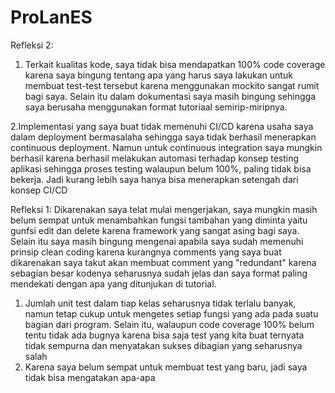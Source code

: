 # ProLanES

Refleksi 2:
1. Terkait kualitas kode, saya  tidak bisa mendapatkan 100% code coverage karena saya bingung tentang apa yang harus saya lakukan untuk membuat test-test tersebut karena menggunakan mockito sangat rumit bagi saya. Selain itu dalam dokumentasi saya masih bingung sehingga saya berusaha menggunakan format tutoriaal semirip-miripnya.

2.Implementasi yang saya buat tidak memenuhi CI/CD karena usaha saya dalam deployment bermasalaha sehingga saya tidak berhasil menerapkan continuous deployment. Namun untuk continuous integration saya mungkin berhasil karena berhasil melakukan automasi terhadap konsep testing aplikasi sehingga proses testing walaupun belum 100%, paling tidak bisa bekerja. Jadi kurang lebih saya hanya bisa menerapkan setengah dari konsep CI/CD  

Refleksi 1:
Dikarenakan saya telat mulai mengerjakan, saya mungkin masih belum sempat untuk menambahkan fungsi tambahan yang diminta yaitu gunfsi edit dan delete karena framework yang sangat asing bagi saya. Selain itu saya masih bingung mengenai apabila saya sudah memenuhi prinsip clean coding karena kurangnya comments yang saya buat dikarenakan saya takut akan membuat comment yang "redundant" karena sebagian besar kodenya seharusnya sudah jelas dan saya format paling mendekati dengan apa yang ditunjukan di tutorial. 

1. Jumlah unit test dalam tiap kelas seharusnya tidak terlalu banyak, namun tetap cukup untuk mengetes setiap fungsi yang ada pada suatu bagian dari program. Selain itu, walaupun code coverage 100% belum tentu tidak ada bugnya karena bisa saja test yang kita buat ternyata tidak sempurna dan menyatakan sukses dibagian yang seharusnya salah
2. Karena saya belum sempat untuk membuat test yang baru, jadi saya tidak bisa mengatakan apa-apa  
